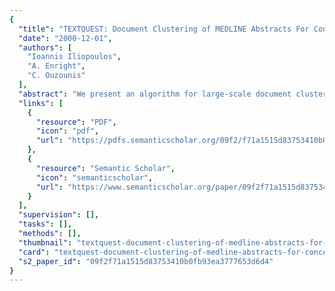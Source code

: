 ```yaml
---
{
  "title": "TEXTQUEST: Document Clustering of MEDLINE Abstracts For Concept Discovery In Molecular Biology",
  "date": "2000-12-01",
  "authors": [
    "Ioannis Iliopoulos",
    "A. Enright",
    "C. Ouzounis"
  ],
  "abstract": "We present an algorithm for large-scale document clustering of biological text, obtained from Medline abstracts. The algorithm is based on statistical treatment of terms, stemming, the idea of a 'go-list', unsupervised machine learning and graph layout optimization. The method is flexible and robust, controlled by a small number of parameter values. Experiments show that the resulting document clusters are meaningful as assessed by cluster-specific terms. Despite the statistical nature of the approach, with minimal semantic analysis, the terms provide a shallow description of the document corpus and support concept discovery.",
  "links": [
    {
      "resource": "PDF",
      "icon": "pdf",
      "url": "https://pdfs.semanticscholar.org/09f2/f71a1515d83753410b0fb93ea3777653d6d4.pdf"
    },
    {
      "resource": "Semantic Scholar",
      "icon": "semanticscholar",
      "url": "https://www.semanticscholar.org/paper/09f2f71a1515d83753410b0fb93ea3777653d6d4"
    }
  ],
  "supervision": [],
  "tasks": [],
  "methods": [],
  "thumbnail": "textquest-document-clustering-of-medline-abstracts-for-concept-discovery-in-molecular-biology-thumb.jpg",
  "card": "textquest-document-clustering-of-medline-abstracts-for-concept-discovery-in-molecular-biology-card.jpg",
  "s2_paper_id": "09f2f71a1515d83753410b0fb93ea3777653d6d4"
}
---
```


